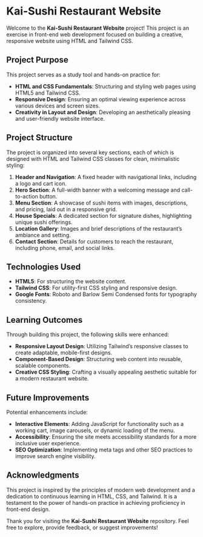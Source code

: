 # Kai-Sushi Restaurant Website

Welcome to the **Kai-Sushi Restaurant Website** project! This project is an exercise in front-end web development focused on building a creative, responsive website using HTML and Tailwind CSS.

## Project Purpose

This project serves as a study tool and hands-on practice for:

- **HTML and CSS Fundamentals**: Structuring and styling web pages using HTML5 and Tailwind CSS.
- **Responsive Design**: Ensuring an optimal viewing experience across various devices and screen sizes.
- **Creativity in Layout and Design**: Developing an aesthetically pleasing and user-friendly website interface.

## Project Structure

The project is organized into several key sections, each of which is designed with HTML and Tailwind CSS classes for clean, minimalistic styling:

1. **Header and Navigation**: A fixed header with navigational links, including a logo and cart icon.
2. **Hero Section**: A full-width banner with a welcoming message and call-to-action button.
3. **Menu Section**: A showcase of sushi items with images, descriptions, and pricing, laid out in a responsive grid.
4. **House Specials**: A dedicated section for signature dishes, highlighting unique sushi offerings.
5. **Location Gallery**: Images and brief descriptions of the restaurant’s ambiance and setting.
6. **Contact Section**: Details for customers to reach the restaurant, including phone, email, and social links.

## Technologies Used

- **HTML5**: For structuring the website content.
- **Tailwind CSS**: For utility-first CSS styling and responsive design.
- **Google Fonts**: Roboto and Barlow Semi Condensed fonts for typography consistency.

## Learning Outcomes

Through building this project, the following skills were enhanced:

- **Responsive Layout Design**: Utilizing Tailwind’s responsive classes to create adaptable, mobile-first designs.
- **Component-Based Design**: Structuring web content into reusable, scalable components.
- **Creative CSS Styling**: Crafting a visually appealing aesthetic suitable for a modern restaurant website.

## Future Improvements

Potential enhancements include:

- **Interactive Elements**: Adding JavaScript for functionality such as a working cart, image carousels, or dynamic loading of the menu.
- **Accessibility**: Ensuring the site meets accessibility standards for a more inclusive user experience.
- **SEO Optimization**: Implementing meta tags and other SEO practices to improve search engine visibility.

## Acknowledgments

This project is inspired by the principles of modern web development and a dedication to continuous learning in HTML, CSS, and Tailwind. It is a testament to the power of hands-on practice in achieving proficiency in front-end design.

Thank you for visiting the **Kai-Sushi Restaurant Website** repository. Feel free to explore, provide feedback, or suggest improvements!
